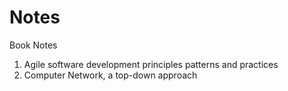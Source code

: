 # Notes
Book Notes
1. Agile software development principles patterns and practices
2. Computer Network, a top-down approach
